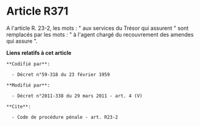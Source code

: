 # Article R371

A l'article R. 23-2, les mots : " aux services du Trésor qui assurent " sont remplacés par les mots : " à l'agent chargé du
recouvrement des amendes qui assure ".

**Liens relatifs à cet article**

	**Codifié par**:

	  - Décret n°59-318 du 23 février 1959

	**Modifié par**:

	  - Décret n°2011-338 du 29 mars 2011 - art. 4 (V)

	**Cite**:

	  - Code de procédure pénale - art. R23-2
